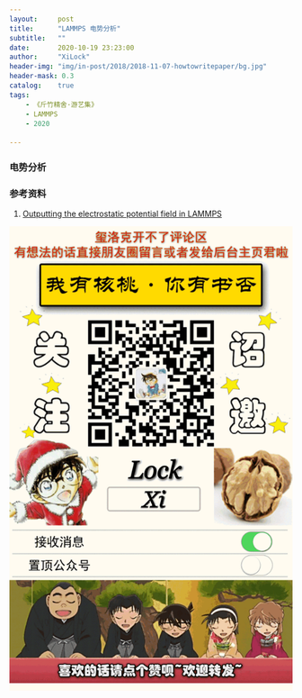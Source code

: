 ```yaml
---
layout:     post
title:      "LAMMPS 电势分析"
subtitle:   ""
date:       2020-10-19 23:23:00
author:     "XiLock"
header-img: "img/in-post/2018/2018-11-07-howtowritepaper/bg.jpg"
header-mask: 0.3
catalog:    true
tags:
    - 《斤竹精舍·游艺集》
    - LAMMPS
    - 2020

---
```


### 电势分析


### 参考资料
1. [Outputting the electrostatic potential field in LAMMPS](https://altafang.com/2019/04/17/testing-blog-posts/)

![](/img/wc-tail.GIF)
